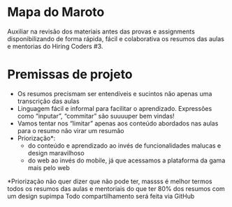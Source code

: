 # Mapa do Maroto
Auxiliar na revisão dos materiais antes das provas e assignments disponibilizando de forma rápida, fácil e colaborativa os resumos das aulas e mentorias do Hiring Coders #3.

# Premissas de projeto

- Os resumos precismam ser entendíveis e sucintos não apenas uma transcrição das aulas
- Linguagem fácil e informal para facilitar o aprendizado. Expressões como “inputar”, “commitar” são suuuuper bem vindas!
- Vamos tentar nos “limitar” apenas aos conteúdo abordados nas aulas para o resumo não virar um resumão
- Priorização*: 
  - do conteúdo e aprendizado ao invés de funcionalidades malucas e design maravilhoso
  - do web ao invés do mobile, já que acessamos a plataforma da gama mais pelo web

*Priorização não quer dizer que não pode ter, massss é melhor termos todos os resumos das aulas e mentoriais do que ter 80% dos resumos com um design supimpa
Todo compartilhamento será feita via GitHub
